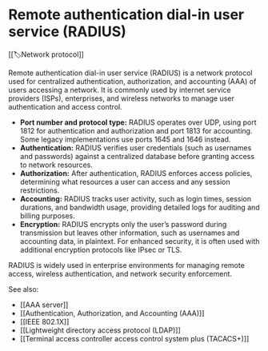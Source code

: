 
# Remote authentication dial-in user service (RADIUS)

[[🏷️Network protocol]]

Remote authentication dial-in user service (RADIUS) is a network protocol used for centralized authentication, authorization, and accounting (AAA) of users accessing a network. It is commonly used by internet service providers (ISPs), enterprises, and wireless networks to manage user authentication and access control.

- **Port number and protocol type:** RADIUS operates over UDP, using port 1812 for authentication and authorization and port 1813 for accounting. Some legacy implementations use ports 1645 and 1646 instead.
- **Authentication:** RADIUS verifies user credentials (such as usernames and passwords) against a centralized database before granting access to network resources.
- **Authorization:** After authentication, RADIUS enforces access policies, determining what resources a user can access and any session restrictions.
- **Accounting:** RADIUS tracks user activity, such as login times, session durations, and bandwidth usage, providing detailed logs for auditing and billing purposes.
- **Encryption:** RADIUS encrypts only the user’s password during transmission but leaves other information, such as usernames and accounting data, in plaintext. For enhanced security, it is often used with additional encryption protocols like IPsec or TLS.

RADIUS is widely used in enterprise environments for managing remote access, wireless authentication, and network security enforcement.



See also:

- [[AAA server]]
- [[Authentication, Authorization, and Accounting (AAA)]]
- [[IEEE 802.1X]]
- [[Lightweight directory access protocol (LDAP)]]
- [[Terminal access controller access control system plus (TACACS+)]]
